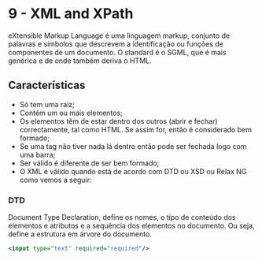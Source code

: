 # 9 - XML and XPath

eXtensible Markup Language é uma linguagem markup, conjunto de palavras e símbolos que descrevem a identificação ou funções de componentes de um documento. O standard é o SGML, que é mais genérica e de onde também deriva o HTML.

## Características

- Só tem uma raiz;
- Contém um ou mais elementos;
- Os elementos têm de estar dentro dos outros (abrir e fechar) correctamente, tal como HTML. Se assim for, então é considerado bem formado;
- Se uma tag não tiver nada lá dentro então pode ser fechada logo com uma barra;
- Ser válido é diferente de ser bem formado;
- O XML é válido quando está de acordo com DTD ou XSD ou Relax NG como vemos a seguir:

### DTD

Document Type Declaration, define os nomes, o típo de conteúdo dos elementos e atributos e a sequência dos elementos no documento. Ou seja, define a estrutura em árvore do documento. 

```xml
<input type="text" required="required"/>
```



